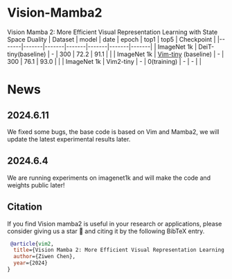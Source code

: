 # Vision-Mamba2
Vision Mamba 2: More Efficient Visual Representation Learning with State Space Duality
| Dataset | model | date | epoch | top1 | top5 | Checkpoint |
|-------|-------|-------|-------|-------|-------|-------|
| ImageNet 1k | DeiT-tiny(baseline) | - | 300 | 72.2 | 91.1 | |
| ImageNet 1k | [Vim-tiny](https://github.com/hustvl/Vim) (baseline) | - | 300 | 76.1 | 93.0 |  |
| ImageNet 1k | Vim2-tiny | - | 0(training) | - | - |  |
# News
## 2024.6.11
We fixed some bugs, the base code is based on Vim and Mamba2, we will update the latest experimental results later.
## 2024.6.4
We are running experiments on imagenet1k and will make the code and weights public later!
## Citation
If you find Vision mamba2 is useful in your research or applications, please consider giving us a star 🌟 and citing it by the following BibTeX entry.

```bibtex
 @article{vim2,
  title={Vision Mamba 2: More Efficient Visual Representation Learning with State Space Duality},
  author={Ziwen Chen},
  year={2024}
}
```

